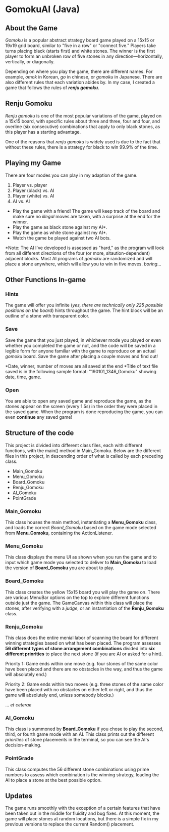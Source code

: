 # GomokuAI (Java)

## About the Game
*Gomoku* is a popular abstract strategy board game played on a 15x15 or 19x19 grid board, similar to "five in a row" or "connect five." Players take turns placing black (starts first) and white stones. The winner is the first player to form an unbroken row of five stones in any direction—horizontally, vertically, or diagonally.

Depending on where you play the game, there are different names. For example, *omok* in Korean, *go* in chinese, or *gomoku* in Japanese. There are also different rules that each variation abides by. In my case, I created a game that follows the rules of _**renju gomoku**_.

## Renju Gomoku
*Renju gomoku* is one of the most popular variations of the game, played on a 15x15 board, with specific rules about three and three, four and four, and overline (six consecutive) combinations that apply to only black stones, as this player has a starting advantage.

One of the reasons that *renju gomoku* is widely used is due to the fact that without these rules, there is a strategy for black to win 99.9% of the time.

## Playing my Game
There are four modes you can play in my adaption of the game.

1. Player vs. player
1. Player (black) vs. AI
1. Player (white) vs. AI
1. AI vs. AI

* Play the game with a friend! The game will keep track of the board and make sure no *illegal* moves are taken, with a surprise at the end for the winner.
* Play the game as black stone against my AI*.
* Play the game as white stone against my AI*.
* Watch the game be played against two AI bots.

*Note: The AI I've developed is assessed as "hard," as the program will look from all different directions of the four (or more, sitaution-dependent) adjacent blocks. Most AI programs of *gomoku* are randomized and will place a stone anywhere, which will allow you to win in five moves. *boring*...

## Other Functions In-game
### Hints
The game will offer you infinite (*yes, there are technically only 225 possible positions on the board*) hints throughout the game. The hint block will be an outline of a stone with transparent color.

### Save
Save the game that you just played, in whichever mode you played or even whether you completed the game or not, and the code will be saved in a legible form for anyone familiar with the game to reproduce on an actual *gomoku* board. Save the game after placing a couple moves and find out!

*Date, winner, number of moves are all saved at the end
*Title of text file saved is in the following sample format: "190101_1346_Gomoku" showing date, time, game.

### Open
You are able to open any saved game and reproduce the game, as the stones appear on the screen (every 1.5s) in the order they were placed in the saved game. When the program is done reproducing the game, you can even **continue** any saved game! 

## Structure of the code
This project is divided into different class files, each with different functions, with the main() method in Main_Gomoku. Below are the different files in this project, in descending order of what is called by each preceding class.

* Main_Gomoku
* Menu_Gomoku
* Board_Gomoku
* Renju_Gomoku
* AI_Gomoku
* PointGrade

### Main_Gomoku
This class houses the main method, instantiating a **Menu_Gomoku** class, and loads the correct *Board_Gomoku* based on the game mode selected from **Menu_Gomoku**, containing the ActionListener.

### Menu_Gomoku
This class displays the menu UI as shown when you run the game and to input which game mode you selected to deliver to **Main_Gomoku** to load the version of **Board_Gomoku** you are about to play.

### Board_Gomoku
This class creates the yellow 15x15 board you will play the game on. There are various MenuBar options on the top to explore different functions outside just the game. The GameCanvas within this class will place the stones, after verifying with a *judge*, or an instantiation of the **Renju_Gomoku** class.

### Renju_Gomoku
This class does the entire menial labor of scanning the board for different winning strategies based on what has been placed. The program assesses **56 different types of stone arrangement combinations** divided into **six different priorities** to place the next stone (if you are AI or asked for a hint).

Priority 1: Game ends within one move (e.g. four stones of the same color have been placed and there are no obstacles in the way, and thus the game will absolutely end.)

Priority 2: Game ends within two moves (e.g. three stones of the same color have been placed with no obstacles on either left or right, and thus the game will absolutely end, unless somebody blocks.)

... *et ceterae*

### AI_Gomoku
This class is summoned by **Board_Gomoku** if you chose to play the second, third, or fourth game mode with an AI. This class prints out the different *priorities* of stone placements in the terminal, so you can see the AI's decision-making.

### PointGrade
This class computes the 56 different stone combinations using prime numbers to assess which combination is the winning strategy, leading the AI to place a stone at the best possible option.

## Updates
The game runs smoothly with the exception of a certain features that have been taken out in the middle for fluidity and bug fixes. At this moment, the game will place stones at random locations, but there is a simple fix in my previous versions to replace the current Random() placement.

